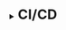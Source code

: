 [//]:# (CI/CD)
<br>
<details>
    <summary>
        <b><big><big><big>
            CI/CD
        </big></big></big></b>
    </summary>

[//]:# (Что подразумевается под CI-CD)
<br>
<details>
    <summary>
        <b><big><big><big>
            Что подразумевается под CI-CD
        </big></big></big></b>
    </summary>

CI/CD — это способ автоматизации доставки и внедрения новых версий продукта

**CI** позволяет обнаруживать ошибки на ранней стадии или при интеграции кода.
**CD** обеспечивает автоматизацию доставки нового кода с минимальными усилиями.

- Изменения кода имеют меньше непредвиденных последствий.
- Выявление ошибок проще и быстрее.
- Тестируемость улучшается за счет небольших конкретных изменений.
- Обновления проще интегрировать в конечный продукт

Инструменты CI/CD
- Git используется как инструмент системы контроля версий
- Jenkins используется как инструмент непрерывной интеграции
- Selenium используется как инструмент непрерывного тестирования
- Docker используется как инструмент контейнеризации0

</details>

[//]:# (Как можно улучшить CI-CD)
<br>
<details>
    <summary>
        <b><big><big><big>
            Как можно улучшить CI-CD
        </big></big></big></b>
    </summary>

**Делайте коммиты рано и часто** - чем раньше найдется ошибка,
тем меньше проблем возникнет с исправлением
**Оптимизируйте тесты** - чем меньше мануальных тестов, тем проще обнаружить ошибку

</details>

</details>